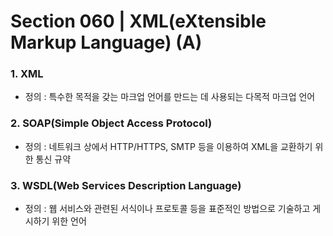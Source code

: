 # Section 060 | XML(eXtensible Markup Language) (A)

### 1. XML
- 정의 : 특수한 목적을 갖는 마크업 언어를 만드는 데 사용되는 다목적 마크업 언어

### 2. SOAP(Simple Object Access Protocol)
- 정의 : 네트워크 상에서 HTTP/HTTPS, SMTP 등을 이용하여 XML을 교환하기 위한 통신 규약

### 3. WSDL(Web Services Description Language)
- 정의 : 웹 서비스와 관련된 서식이나 프로토콜 등을 표준적인 방법으로 기술하고 게시하기 위한 언어